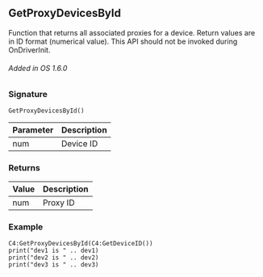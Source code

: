 ## GetProxyDevicesById

Function that returns all associated proxies for a device. Return values are in ID format (numerical value). This API should not be invoked during OnDriverInit.

###### Added in OS 1.6.0


### Signature

`GetProxyDevicesById()`


| Parameter | Description |
| --- | --- |
| num | Device ID |


### Returns

| Value | Description |
| --- | --- | 
| num | Proxy ID |


### Example

```
C4:GetProxyDevicesById(C4:GetDeviceID())
print("dev1 is " .. dev1)
print("dev2 is " .. dev2)
print("dev3 is " .. dev3)
```
